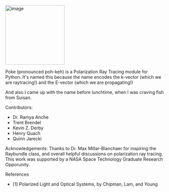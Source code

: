 <img width="188" alt="image" src="https://user-images.githubusercontent.com/25557892/178643479-ae0c5955-2bc4-4a80-ad82-79d438f4d6c9.png">

Poke (pronounced poh-keh) is a Polarization Ray Tracing module for Python. It's named this because the name encodes the k-vector (which we are raytracing!) and the E-vector (which we are propagating!)

And also I came up with the name before lunchtime, when I was craving fish from Suisan.

Contributors:
- Dr. Ramya Anche
- Trent Brendel
- Kevin Z. Derby
- Henry Quach
- Quinn Jarecki

Acknowledgements:
Thanks to Dr. Max Millar-Blanchaer for inspiring the Raybundle class, and overall helpful discussions on polarization ray tracing. This work was supported by a NASA Space Technology Graduate Research Opporunity.

References
- [1] Polarized Light and Optical Systems, by Chipman, Lam, and Young

